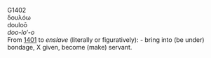 <body>
  <p>G1402<br>  δουλόω  <br> douloō  <br><i>doo-lo‘-o </i><br>From <a href="g1401.htm">1401</a>  to <i>enslave</i> (literally or figuratively): - bring into (be under) bondage, X given, become (make) servant.<br></p>
 </body>